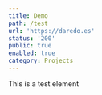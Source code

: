 ```yaml
---
title: Demo
path: /test
url: 'https://daredo.es'
status: '200'
public: true
enabled: true
category: Projects
---
```

This is a test element
